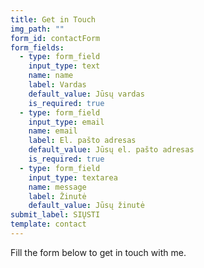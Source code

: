 ```yaml
---
title: Get in Touch
img_path: ""
form_id: contactForm
form_fields:
  - type: form_field
    input_type: text
    name: name
    label: Vardas
    default_value: Jūsų vardas
    is_required: true
  - type: form_field
    input_type: email
    name: email
    label: El. pašto adresas
    default_value: Jūsų el. pašto adresas
    is_required: true
  - type: form_field
    input_type: textarea
    name: message
    label: Žinutė
    default_value: Jūsų žinutė
submit_label: SIŲSTI
template: contact
---
```


Fill the form below to get in touch with me.
